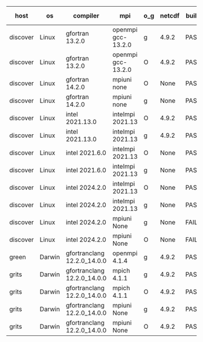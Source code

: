 

| host     | os       | compiler                              | mpi                      | o_g        | netcdf        | build       | u_pass          | u_fail          | s_pass            | s_fail            | e_pass             | e_fail             | nuopc_pass       | nuopc_fail       | artifacts link          |
|----------|----------|---------------------------------------|--------------------------|------------|---------------|-------------|-----------------|-----------------|-------------------|-------------------|--------------------|--------------------|------------------|------------------|-------------------------|
| discover | Linux | gfortran 13.2.0 | openmpi gcc-13.2.0  | g | 4.9.2  | PASS | None | None | None | None | None | None | None | None | <a href="https://github.com/esmf-org/esmf-test-artifacts/tree/496c11372c1b0bf9842c709448fbfe4fc3c011b3/release_8.7.0/gfortran/13.2.0/g/openmpi/gcc-13.2.0" target="_blank">496c113</a> | 
| discover | Linux | gfortran 13.2.0 | openmpi gcc-13.2.0  | O | 4.9.2  | PASS | None | None | None | None | None | None | None | None | <a href="https://github.com/esmf-org/esmf-test-artifacts/tree/6f59e3c97e093689ce19a5be3fd5ab889e1e53ac/release_8.7.0/gfortran/13.2.0/O/openmpi/gcc-13.2.0" target="_blank">6f59e3c</a> | 
| discover | Linux | gfortran 14.2.0 | mpiuni none  | O | None  | PASS | 12528 | 0 | 9 | 0 | 44 | 0 | None | None | <a href="https://github.com/esmf-org/esmf-test-artifacts/tree/0732704cc374812312186c6a5fe96dbb522737b0/release_8.7.0/gfortran/14.2.0/O/mpiuni/none" target="_blank">0732704</a> | 
| discover | Linux | gfortran 14.2.0 | mpiuni none  | g | None  | PASS | 12528 | 0 | 9 | 0 | 44 | 0 | None | None | <a href="https://github.com/esmf-org/esmf-test-artifacts/tree/06ba98b3c1175e67fd3e1a72eaa3f22d7131498c/release_8.7.0/gfortran/14.2.0/g/mpiuni/none" target="_blank">06ba98b</a> | 
| discover | Linux | intel 2021.13.0 | intelmpi 2021.13  | O | 4.9.2  | PASS | None | None | None | None | None | None | None | None | <a href="https://github.com/esmf-org/esmf-test-artifacts/tree/6c82fc97ec1c21d7c415d7175b1eec76d36e6512/release_8.7.0/intel/2021.13.0/O/intelmpi/2021.13" target="_blank">6c82fc9</a> | 
| discover | Linux | intel 2021.13.0 | intelmpi 2021.13  | g | 4.9.2  | PASS | None | None | None | None | None | None | None | None | <a href="https://github.com/esmf-org/esmf-test-artifacts/tree/c9ad0bd858624f288369b7c93a0b384aa9452a2e/release_8.7.0/intel/2021.13.0/g/intelmpi/2021.13" target="_blank">c9ad0bd</a> | 
| discover | Linux | intel 2021.6.0 | intelmpi 2021.13  | O | None  | PASS | None | None | None | None | None | None | None | None | <a href="https://github.com/esmf-org/esmf-test-artifacts/tree/48c3804325b0080830d230b46262c3ebcc6aac6e/release_8.7.0/intel/2021.6.0/O/intelmpi/2021.13" target="_blank">48c3804</a> | 
| discover | Linux | intel 2021.6.0 | intelmpi 2021.13  | g | None  | PASS | None | None | None | None | None | None | None | None | <a href="https://github.com/esmf-org/esmf-test-artifacts/tree/cddf9e616ce608eb9494897c966db2072bbc6b20/release_8.7.0/intel/2021.6.0/g/intelmpi/2021.13" target="_blank">cddf9e6</a> | 
| discover | Linux | intel 2024.2.0 | intelmpi 2021.13  | O | None  | PASS | None | None | None | None | None | None | None | None | <a href="https://github.com/esmf-org/esmf-test-artifacts/tree/1d4396bb01f1d71afafe2c279cd932ed8f3d6d44/release_8.7.0/intel/2024.2.0/O/intelmpi/2021.13" target="_blank">1d4396b</a> | 
| discover | Linux | intel 2024.2.0 | intelmpi 2021.13  | g | None  | PASS | None | None | None | None | None | None | None | None | <a href="https://github.com/esmf-org/esmf-test-artifacts/tree/7a779bad6246a6364bee5135231820131a9f937e/release_8.7.0/intel/2024.2.0/g/intelmpi/2021.13" target="_blank">7a779ba</a> | 
| discover | Linux | intel 2024.2.0 | mpiuni None  | g | None  | FAIL | None | None | None | None | None | None | None | None | <a href="https://github.com/esmf-org/esmf-test-artifacts/tree/729fda1f3f0dc8ca2983087d8f1d32981bb255a2/release_8.7.0/intel/2024.2.0/g/mpiuni/None" target="_blank">729fda1</a> | 
| discover | Linux | intel 2024.2.0 | mpiuni None  | O | None  | FAIL | None | None | None | None | None | None | None | None | <a href="https://github.com/esmf-org/esmf-test-artifacts/tree/dacc6080b4e0e59277772f60ac885a40165b04c1/release_8.7.0/intel/2024.2.0/O/mpiuni/None" target="_blank">dacc608</a> | 
| green | Darwin | gfortranclang 12.2.0_14.0.0 | openmpi 4.1.4  | g | 4.9.2  | PASS | None | None | None | None | None | None | None | None | <a href="https://github.com/esmf-org/esmf-test-artifacts/tree/838da536bbb17133a252a668c3178722f83f3821/release_8.7.0/gfortranclang/12.2.0_14.0.0/g/openmpi/4.1.4" target="_blank">838da53</a> | 
| grits | Darwin | gfortranclang 12.2.0_14.0.0 | mpich 4.1.1  | g | 4.9.2  | PASS | 14198 | 0 | 51 | 0 | 81 | 0 | 43 | 13 | <a href="https://github.com/esmf-org/esmf-test-artifacts/tree/32e49576353267e1c1da7aed6e989a549bcb6ffd/release_8.7.0/gfortranclang/12.2.0_14.0.0/g/mpich/4.1.1" target="_blank">32e4957</a> | 
| grits | Darwin | gfortranclang 12.2.0_14.0.0 | mpich 4.1.1  | O | 4.9.2  | PASS | 14198 | 0 | 51 | 0 | 81 | 0 | 44 | 12 | <a href="https://github.com/esmf-org/esmf-test-artifacts/tree/340d0caaf977a9e0ce9f39023335462e86e1de13/release_8.7.0/gfortranclang/12.2.0_14.0.0/O/mpich/4.1.1" target="_blank">340d0ca</a> | 
| grits | Darwin | gfortranclang 12.2.0_14.0.0 | mpiuni None  | g | 4.9.2  | PASS | 12528 | 0 | 9 | 0 | 44 | 0 | None | None | <a href="https://github.com/esmf-org/esmf-test-artifacts/tree/73e94dfac8110b0e12c38c82aa1b7641f6c58a8b/release_8.7.0/gfortranclang/12.2.0_14.0.0/g/mpiuni/None" target="_blank">73e94df</a> | 
| grits | Darwin | gfortranclang 12.2.0_14.0.0 | mpiuni None  | O | 4.9.2  | PASS | 12528 | 0 | 9 | 0 | 44 | 0 | None | None | <a href="https://github.com/esmf-org/esmf-test-artifacts/tree/7ebaf11fe2d1682a71b0714c124bea617db371ea/release_8.7.0/gfortranclang/12.2.0_14.0.0/O/mpiuni/None" target="_blank">7ebaf11</a> | 
